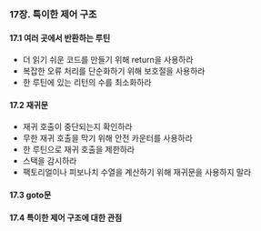 ### 17장. 특이한 제어 구조

#### 17.1 여러 곳에서 반환하는 루틴 
- 더 읽기 쉬운 코드를 만들기 위해 return을 사용하라 
- 복잡한 오류 처리를 단순화하기 위해 보호절을 사용하라 
- 한 루틴에 있는 리턴의 수를 최소화하라 

#### 17.2 재귀문
- 재귀 호출이 중단되는지 확인하라
- 무한 재귀 호출을 막기 위해 안전 카운터를 사용하라 
- 한 루틴으로 재귀 호출을 제한하라 
- 스택을 감시하라
- 팩토리얼이나 피보나치 수열을 계산하기 위해 재귀문을 사용하지 말라 

#### 17.3 goto문


#### 17.4 특이한 제어 구조에 대한 관점 
